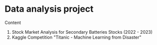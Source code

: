 # Data analysis project

Content
1. Stock Market Analysis for Secondary Batteries Stocks (2022 - 2023)
2. Kaggle Competition "Titanic - Machine Learning from Disaster"
